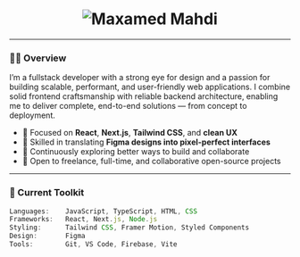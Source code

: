 <h1 align="center">
  <img src="https://readme-typing-svg.demolab.com?font=Fira+Code&size=28&pause=1000&color=36BCF7&center=true&vCenter=true&width=500&lines=Hello+World!+I'm+Maxamed+Mahdi;" alt="Maxamed Mahdi" />
</h1>

---

### 👨‍💻 Overview

I’m a fullstack developer with a strong eye for design and a passion for building scalable, performant, and user-friendly web applications. I combine solid frontend craftsmanship with reliable backend architecture, enabling me to deliver complete, end-to-end solutions — from concept to deployment.

- 🎯 Focused on **React**, **Next.js**, **Tailwind CSS**, and **clean UX**
- 🎨 Skilled in translating **Figma designs into pixel-perfect interfaces**
- 🚀 Continuously exploring better ways to build and collaborate
- 🤝 Open to freelance, full-time, and collaborative open-source projects

---

### 💼 Current Toolkit

```ts
Languages:    JavaScript, TypeScript, HTML, CSS  
Frameworks:   React, Next.js, Node.js  
Styling:      Tailwind CSS, Framer Motion, Styled Components  
Design:       Figma 
Tools:        Git, VS Code, Firebase, Vite
